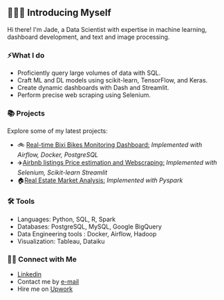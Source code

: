 ## 🙋🏻‍♀️ Introducing Myself
Hi there! I'm Jade, a Data Scientist with expertise in machine learning, dashboard development, and text and image processing.

### ⚡What I do 
- Proficiently query large volumes of data with SQL.
- Craft ML and DL models using scikit-learn, TensorFlow, and Keras.
- Create dynamic dashboards with Dash and Streamlit.
- Perform precise web scraping using Selenium.


### 📚 Projects
Explore some of my latest projects:
- 🚲 [Real-time Bixi Bikes Monitoring Dashboard:](https://github.com/jadeesper/velib_map_api.git) *Implemented with Airflow, Docker, PostgreSQL*
- ✈️[Airbnb listings Price estimation and Webscraping:](https://github.com/jadeesper/airbnb_price_prediction.git) *Implemented with Selenium, Scikit-learn Streamlit*
- 🏠[Real Estate Market Analysis:](https://github.com/jadeesper/real_estate_analysis.git) *Implemented with Pyspark*

### 🛠️ Tools

- Languages: Python, SQL, R, Spark
- Databases: PostgreSQL, MySQL, Google BigQuery
- Data Engineering tools : Docker, Airflow, Hadoop
- Visualization: Tableau, Dataiku

### 👋🏻 Connect with Me

- [Linkedin](https://www.linkedin.com/in/jadeesper/)
- Contact me by [e-mail](mailto:jade.esper@gmail.com)
- Hire me on [Upwork](https://www.upwork.com/freelancers/~015bafa384f4d8602c)
